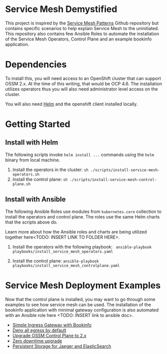 # Service Mesh Demystified

This project is inspired by the [Service Mesh Patterns](https://github.com/trevorbox/service-mesh-patterns) Github repository but contains specific scenarios to help explain Service Mesh to the uninitiated. This repository also contains few Ansible Roles to automate the installation of the Service Mesh Operators, Control Plane and an example bookinfo application. 

# Dependencies

To install this, you will need access to an OpenShift cluster that can support OSSM 2.x.  At the time of this writing, that would be OCP 4.6.  The installation utilizes operators thus you will also need administrator level access on the cluster.

You will also need [Helm](https://helm.sh) and the openshift client installed locally.

# Getting Started

## Install with Helm 
The following scripts invoke `helm install ...` commands using the `helm` binary from local machine. 

1. Install the operators in the cluster: 
```sh ./scripts/install-service-mesh-operators.sh```
2. Install the control plane: 
```sh ./scripts/install-service-mesh-control-plane.sh```

## Install with Ansible 
The following Ansible Roles use modules from `kubernetes.core` collection to install the operators and control plane. The roles use the same Helm charts that the scripts above do.

Learn more about how the Ansible roles and charts are being utilized together here<TODO: INSERT LINK TO FOLDER HERE>. 

1. Install the operators with the following playbook: 
``` ansible-playbook playbooks/install_service_mesh_operators.yaml```

2. Install the control plane:
```ansible-playbook playbooks/install_service_mesh_controlplane.yaml```

# Service Mesh Deployment Examples

Now that the control plane is installed, you may want to go through some examples to see how service mesh can be used. The installation of the bookinfo application with minimal gateway configuration is also automated with an Ansible role here <TODO: INSERT link to ansible doc>.

 - [Simple Ingress Gateway with Bookinfo](docs/simple-ingress-gateway-with-bookinfo.md)
 - [Deny all egress by default](docs/deny-all-egress-by-default.md)
 - [Upgrade OSSM Control Plane to 2.x](docs/upgrade-control-plane.md)
 - [Zero downtime upgrade](docs/zero-downtime-upgrade.md)
 - [Persistent Storage for Jaeger and ElasticSearch](docs/persistent-storage-jaeger-elasticsearch.md)
